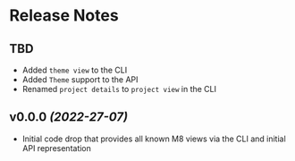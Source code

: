 # Release Notes

## TBD

* Added `theme view` to the CLI
* Added `Theme` support to the API
* Renamed `project details` to `project view` in the CLI

## v0.0.0 _(2022-27-07)_

* Initial code drop that provides all known M8 views via the CLI and initial API representation

